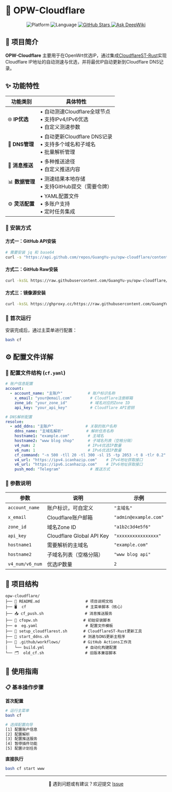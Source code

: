 # 🚀 OPW-Cloudflare

<p align="center">
  <img src="https://img.shields.io/badge/Platform-OpenWrt%20%7C%20Linux-blue.svg" alt="Platform">
  <img src="https://img.shields.io/badge/Language-Bash%20%7C%20Shell-blue.svg" alt="Language">
  <a href="https://github.com/GuangYu-yu/opw-cloudflare">
    <img src="https://img.shields.io/github/stars/GuangYu-yu/opw-cloudflare?style=social" alt="GitHub Stars">
  </a>
  <a href="https://deepwiki.com/GuangYu-yu/opw-cloudflare">
    <img src="https://deepwiki.com/badge.svg" alt="Ask DeepWiki">
  </a>
</p>

## 📖 项目简介

**OPW-Cloudflare** 主要用于在OpenWrt优选IP，通过集成[CloudflareST-Rust](https://github.com/GuangYu-yu/CloudflareST-Rust)实现Cloudflare IP地址的自动测速与优选，并将最优IP自动更新到Cloudflare DNS记录。

## ✨ 功能特性

| 功能类别 | 具体特性 |
|---------|---------|
| 🌐 **IP优选** | • 自动测速Cloudflare全球节点<br>• 支持IPv4/IPv6优选<br>• 自定义测速参数 |
| 🔄 **DNS管理** | • 自动更新Cloudflare DNS记录<br>• 支持多个域名和子域名<br>• 批量解析管理 |
| 📱 **消息推送** | • 多种推送途径<br>• 自定义推送内容 |
| 📊 **数据管理** | • 测速结果本地存储<br>• 支持GitHub提交（需要令牌）<br> |
| ⚙️ **灵活配置** | • YAML配置文件<br>• 多账户支持<br>• 定时任务集成 |

### 🔧 安装方式

#### 方式一：GitHub API安装
```bash
# 需要安装 jq 和 base64
curl -s "https://api.github.com/repos/GuangYu-yu/opw-cloudflare/contents/cfopw.sh" | jq -r '.content' | base64 -d | bash
```

#### 方式二：GitHub Raw安装
```bash
curl -ksSL https://raw.githubusercontent.com/GuangYu-yu/opw-cloudflare/main/cfopw.sh | bash
```

#### 方式三：镜像源安装
```bash
curl -ksSL https://ghproxy.cc/https://raw.githubusercontent.com/GuangYu-yu/opw-cloudflare/main/cfopw.sh | bash
```

### 🎯 首次运行

安装完成后，通过主菜单进行配置：
```bash
bash cf
```

## ⚙️ 配置文件详解

### 📄 配置文件结构 (`cf.yaml`)

```yaml
# 账户信息配置
account:
  - account_name: "主账户"           # 账户标识名称
    x_email: "your@email.com"        # Cloudflare注册邮箱
    zone_id: "your_zone_id"          # 域名对应的Zone ID
    api_key: "your_api_key"          # Cloudflare API密钥

# DNS解析配置
resolve:
  - add_ddns: "主账户"              # 关联的账户名称
    ddns_name: "主域名解析"          # 解析任务名称
    hostname1: "example.com"        # 主域名
    hostname2: "www blog shop"      # 子域名列表（空格分隔）
    v4_num: 2                       # IPv4优选IP数量
    v6_num: 1                       # IPv6优选IP数量
    cf_command: "-n 500 -tll 20 -tl 300 -sl 15 -tp 2053 -t 8 -tlr 0.2"  # 测速参数
    v4_url: "https://ipv4.icanhazip.com"    # IPv4地址获取接口
    v6_url: "https://ipv6.icanhazip.com"    # IPv6地址获取接口
    push_mod: "Telegram"             # 推送方式
```

### 🔑 参数说明

| 参数 | 说明 | 示例 |
|-----|------|------|
| `account_name` | 账户标识，可自定义 | `"主域名"` |
| `x_email` | Cloudflare账户邮箱 | `"admin@example.com"` |
| `zone_id` | 域名Zone ID | `"a1b2c3d4e5f6"` |
| `api_key` | Cloudflare Global API Key | `"xxxxxxxxxxxxxxxx"` |
| `hostname1` | 需要解析的主域名 | `"example.com"` |
| `hostname2` | 子域名列表（空格分隔） | `"www blog api"` |
| `v4_num/v6_num` | 优选IP数量 | `2` |

## 📁 项目结构

```
opw-cloudflare/
├── 📄 README.md                    # 项目说明文档
├── 🖥️  cf                          # 主菜单脚本（核心）
├── 📤 cf_push.sh                  # 消息推送服务
├── 🚀 cfopw.sh                    # 初始安装脚本
├── ⚙️  eg.yaml                     # 配置文件模板
├── 🔄 setup_cloudflarest.sh       # CloudflareST-Rust更新工具
├── 🎯 start_ddns.sh               # 测速与DNS更新主程序
├── 📁 .github/workflows/          # GitHub Actions工作流
│   └── build.yml                  # 自动化构建配置
└── 🗂️  old_cf.sh                  # 旧版本兼容脚本
```

## 🎯 使用指南

### 📋 基本操作步骤

   **首次配置**
   ```bash
   # 运行主菜单
   bash cf
   
   # 选择配置向导
   [1] 配置账户信息
   [2] 配置解析
   [3] 配置推送服务
   [4] 暂停插件功能
   [5] 配置计划任务
   ```

   **直接执行**
   ```bash
   bash cf start www
   ```

---

<div align="center">
  <p>🐛 遇到问题或有建议？欢迎提交 <a href="https://github.com/GuangYu-yu/opw-cloudflare/issues">Issue</a></p>
</div>
